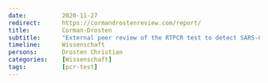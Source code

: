 ```yaml
---
date:          2020-11-27
redirect:      https://cormandrostenreview.com/report/
title:         Corman-Drosten
subtitle:      "External peer review of the RTPCR test to detect SARS-CoV-2 reveals 10 major scientific flaws at the molecular and methodological level: consequences for false positive results."
timeline:      Wissenschaft
persons:       Drosten Christian
categories:    [Wissenschaft]
tags:          [pcr-test]
---
```

